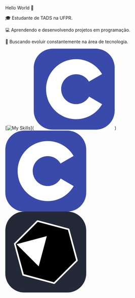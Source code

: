 Hello World 👋

🎓 Estudante de TADS na UFPR.

💻 Aprendendo e desenvolvendo projetos em programação.

🚀 Buscando evoluir constantemente na área de tecnologia.

[![My Skills](https://skillicons.dev/icons?i=aws,gcp,azure,react,vue,flutter&perline=20)](<svg width="256" height="256" viewBox="0 0 256 256" fill="none" xmlns="http://www.w3.org/2000/svg">
<rect width="256" height="256" rx="60" fill="#394AAB"/>
<path d="M134.001 33C169.144 33 199.828 52.0863 216.262 80.4561L216.102 80.183L174.753 103.991C166.607 90.1977 151.672 80.8892 134.54 80.6975L134.001 80.6945C107.875 80.6945 86.6945 101.874 86.6945 127.999C86.6945 136.543 88.9723 144.552 92.9335 151.469C101.088 165.704 116.416 175.306 134.001 175.306C151.693 175.306 167.109 165.582 175.222 151.195L175.025 151.54L216.311 175.458C200.057 203.588 169.794 222.615 135.059 222.994L134.001 223C98.746 223 67.9753 203.796 51.582 175.276C43.5791 161.353 39 145.212 39 127.999C39 75.5334 81.5323 33 134.001 33Z" fill="white"/>
</svg>)
<svg width="256" height="256" viewBox="0 0 256 256" fill="none" xmlns="http://www.w3.org/2000/svg">
<rect width="256" height="256" rx="60" fill="#394AAB"/>
<path d="M134.001 33C169.144 33 199.828 52.0863 216.262 80.4561L216.102 80.183L174.753 103.991C166.607 90.1977 151.672 80.8892 134.54 80.6975L134.001 80.6945C107.875 80.6945 86.6945 101.874 86.6945 127.999C86.6945 136.543 88.9723 144.552 92.9335 151.469C101.088 165.704 116.416 175.306 134.001 175.306C151.693 175.306 167.109 165.582 175.222 151.195L175.025 151.54L216.311 175.458C200.057 203.588 169.794 222.615 135.059 222.994L134.001 223C98.746 223 67.9753 203.796 51.582 175.276C43.5791 161.353 39 145.212 39 127.999C39 75.5334 81.5323 33 134.001 33Z" fill="white"/>
</svg>
<svg width="256" height="256" viewBox="0 0 256 256" fill="none" xmlns="http://www.w3.org/2000/svg">
<rect width="256" height="256" rx="60" fill="#242938"/>
<path d="M155.26 226.052L226.479 154.975C226.764 154.69 226.907 154.405 226.622 153.978L200.555 56.8344C200.555 56.5495 200.271 56.2647 199.843 56.1222L102.557 30.0559C102.272 29.9134 101.845 30.0559 101.56 30.3408L30.3408 101.418C30.0559 101.703 29.9134 101.988 30.0559 102.415L56.2647 199.558C56.2647 199.843 56.5495 200.128 56.9769 200.271L154.263 226.337C154.548 226.479 154.975 226.337 155.26 226.052Z" fill="black" stroke="white" stroke-width="5" stroke-linecap="round"/>
<path d="M105.691 173.207L35.4688 103.127L131.33 77.7729L105.691 173.207Z" fill="white"/>
</svg>
